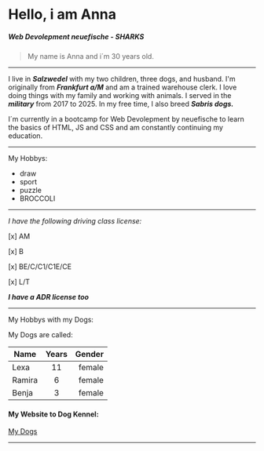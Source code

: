 # Hello, i am Anna

##### Web Devolepment neuefische - SHARKS
 > My name is Anna and i´m 30 years old.

---

I live in **_Salzwedel_** with my two children, three dogs, and husband.
I'm originally from **_Frankfurt a/M_** and am a trained warehouse clerk.
I love doing things with my family and working with animals.
I served in the **_military_** from 2017 to 2025.
In my free time, I also breed **_Sabris dogs._**

I´m currently in a bootcamp for Web Devolepment by neuefische to learn the basics 
of HTML, JS and CSS and am constantly continuing my education.


---

My Hobbys:
- draw
- sport
- puzzle
- BROCCOLI
  
---

_I have the following driving class license:_

[x] AM

[x] B

[x] BE/C/C1/C1E/CE

[x] L/T

**_I have a ADR license too_**

---
My Hobbys with my Dogs:

My Dogs are called:

| Name        | Years           | Gender  |
| ------------- |:-------------:| -----:|
| Lexa      | 11 | female |
| Ramira      | 6      |   female |
| Benja | 3      |    female |

#### My Website to Dog Kennel:
[My Dogs](https://www.xn--sabrisvondendrmlingswlfen-csch.de/unsere-hunde/)

---

